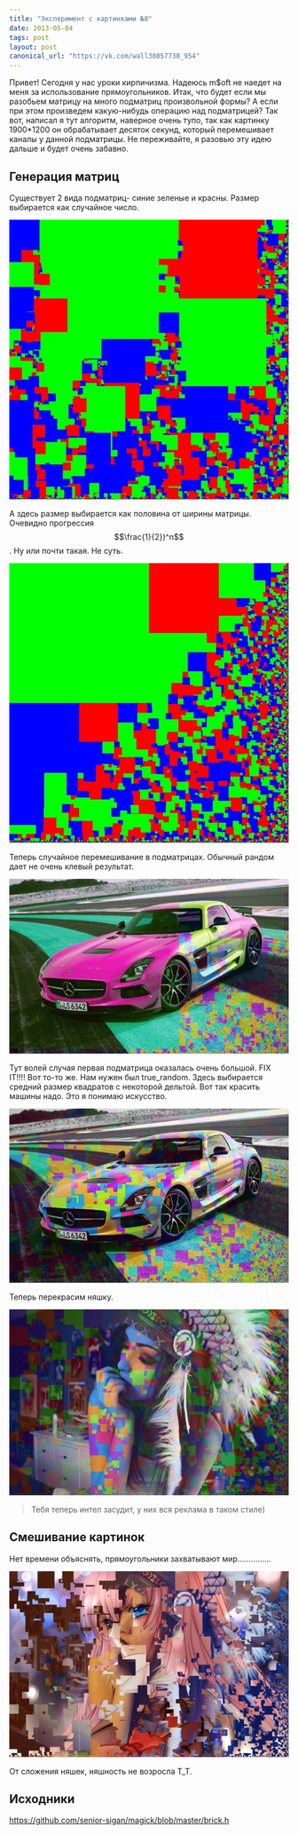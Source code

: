 ```yaml
---
title: "Эксперимент с картинками №8"
date: 2013-05-04
tags: post
layout: post
canonical_url: "https://vk.com/wall38057738_954"
---
```


Привет!
Сегодня у нас уроки кирпичизма. Надеюсь m$oft не наедет на меня за использование прямоугольников. Итак, что будет если мы разобьем матрицу на много подматриц произвольной формы? А если при этом произведем какую-нибудь операцию над подматрицей? Так вот, написал я тут алгоритм, наверное очень тупо, так как картинку 1900\*1200 он обрабатывает десяток секунд, который перемешивает каналы у данной подматрицы. Не переживайте, я разовью эту идею дальше и будет очень забавно.

## Генерация матриц

Существует 2 вида подматриц- синие зеленые и красны. Размер выбирается как случайное число.

![ ](/assets/imagemagick-experiments-8/daegq1c3dbdvhgupp8y3.jpeg)

А здесь размер выбирается как половина от ширины матрицы. Очевидно прогрессия $$\frac{1}{2})^n$$. Ну или почти такая. Не суть.

![ ](/assets/imagemagick-experiments-8/g3il2xvxdvl1hbqfntk9.jpeg)

Теперь случайное перемешивание в подматрицах. Обычный рандом дает не очень клевый результат.

![ ](/assets/imagemagick-experiments-8/pdr32slb9rdg286vfi8u.jpeg)

Тут волей случая первая подматрица оказалась очень большой. FIX IT!!!!
Вот то-то же. Нам нужен был true_random. Здесь выбирается средний размер квадратов с некоторой дельтой. Вот так красить машины надо. Это я понимаю искусство.

![ ](/assets/imagemagick-experiments-8/0o59xkji5ryopzodz2t1.jpeg)

Теперь перекрасим няшку.

![ ](/assets/imagemagick-experiments-8/r06gl4lyb2iufc2ltwur.jpeg)

> Тебя теперь интел засудит, у них вся реклама в таком стиле)

## Смешивание картинок

Нет времени объяснять, прямоугольники захватывают мир……………

![ ](/assets/imagemagick-experiments-8/swc95wnehq27ectw3t0c.jpeg)

От сложения няшек, няшность не возросла T_T.

## Исходники

https://github.com/senior-sigan/magick/blob/master/brick.h

